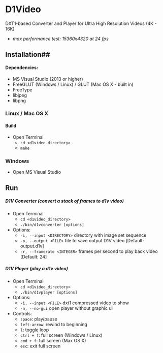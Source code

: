 D1Video
=======

DXT1-based Converter and Player for Ultra High Resolution Videos (4K - 16K)

* *max performance test: 15360x4320 at 24 fps*


## Installation##

#### Dependencies: ####

* MS Visual Studio (2013 or higher)
* FreeGLUT (Windows / Linux) / GLUT (Mac OS X - built in)
* FreeType
* libjpeg
* libpng

### Linux / Mac OS X ###

#### Build ####

* Open Terminal
    * `cd <d1video_directory>`
    * `make`

### Windows ###

* Open MS Visual Studio

## Run ##

##### D1V Converter (convert a stack of frames to d1v video) #####

* Open Terminal
    * `cd <d1video_directory>`
    * `./bin/d1vconverter [options]`
* Options:
    * `-i, --input <DIRECTORY>` directory with image set sequence
    * `-o, --output <FILE>` file to save output D1V video [Default: output.d1v]
    * `-r, --framerate <INTEGER>` frames per second to play back video [Default: 24]

##### D1V Player (play a d1v video) #####

* Open Terminal
    * `cd <d1video_directory>`
    * `./bin/d1vplayer [options]`
* Options:
    * `-i, --input <FILE>` dxt1 compressed video to show
    * `-n, --no-gui` open player without graphic ui
* Controls:
    * `space`: play/pause
    * `left-arrow`: rewind to beginning
    * `l`: toggle loop
    * `ctrl + f`: full screen (Windows / Linux)
    * `cmd + f`: full screen (Max OS X)
    * `esc`: exit full screen
